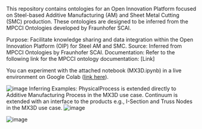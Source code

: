 This repository contains ontologies for an Open Innovation Platform focused on Steel-based Additive Manufacturing (AM) and Sheet Metal Cutting (SMC) production. These ontologies are designed to be inferred from the MPCCI Ontologies developed by Fraunhofer SCAI.

Purpose: Facilitate knowledge sharing and data integration within the Open Innovation Platform (OIP) for Steel AM and SMC.
Source: Inferred from MPCCI Ontologies by Fraunhofer SCAI.
Documentation: Refer to the following link for the MPCCI ontology documentation: [Link]

You can experiment with the attached notebook (MX3D.ipynb) in a live environment on Google Colab ([link here](https://colab.research.google.com/drive/1eqG2AVu0r5KJivyZxPeOxzbt65Zllxdp#scrollTo=IMemo6g-P63M)).


![image](https://github.com/ahmad-delforouzi/OntoPio/assets/81425722/ea91138c-f749-46a6-a08a-1237324d0c4f)
Inferring Examples: 
PhysicalProcess is extended directly to Additive Manufacturing Process in the MX3D use case.
Continuum is extended with an interface to the products e.g., I-Section and Truss Nodes in the MX3D use case.
![image](https://github.com/ahmad-delforouzi/OntoPio/assets/81425722/c78ba2f0-2a68-4ee3-a46e-3e5ff91f08ce)

![image](https://github.com/ahmad-delforouzi/OntoPio/assets/81425722/c9857ac4-ef2b-4fe9-9418-10667926f80d)

